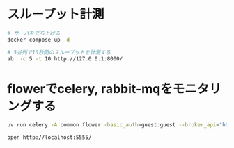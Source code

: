 # スループット計測

```sh
# サーバを立ち上げる
docker compose up -d

# 5並列で10秒間のスループットを計測する
ab  -c 5 -t 10 http://127.0.0.1:8000/
```

# flowerでcelery, rabbit-mqをモニタリングする

```sh
uv run celery -A common flower -basic_auth=guest:guest --broker_api="http://guest:guest@broker:15672/api/vhost"

open http://localhost:5555/
```

